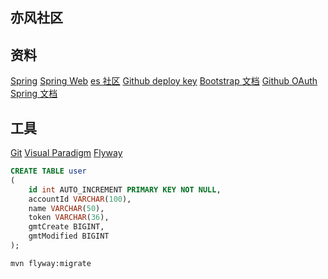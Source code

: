 ## 亦风社区

## 资料
[Spring](https://spring.io/guides)
[Spring Web](https://spring.io/guides/gs/serving-web-content/)
[es 社区](https://elasticsearch.cn/explore)
[Github deploy key](https://developer.github.com/v3/guides/managing-deploy-keys/#deploy-keys)
[Bootstrap 文档](https://v3.bootcss.com/getting-started/)
[Github OAuth](https://developer.github.com/apps/building-oauth-apps/creating-an-oauth-app/)
[Spring 文档](https://docs.spring.io/spring-boot/docs/)

## 工具
[Git](https://git-scm.com/download)
[Visual Paradigm](https://www.visual-paradigm.com)
[Flyway](https://flywaydb.org/getstarted/firststeps/maven)

```sql
CREATE TABLE user
(
    id int AUTO_INCREMENT PRIMARY KEY NOT NULL,
    accountId VARCHAR(100),
    name VARCHAR(50),
    token VARCHAR(36),
    gmtCreate BIGINT,
    gmtModified BIGINT
);
```

```bash
mvn flyway:migrate
```